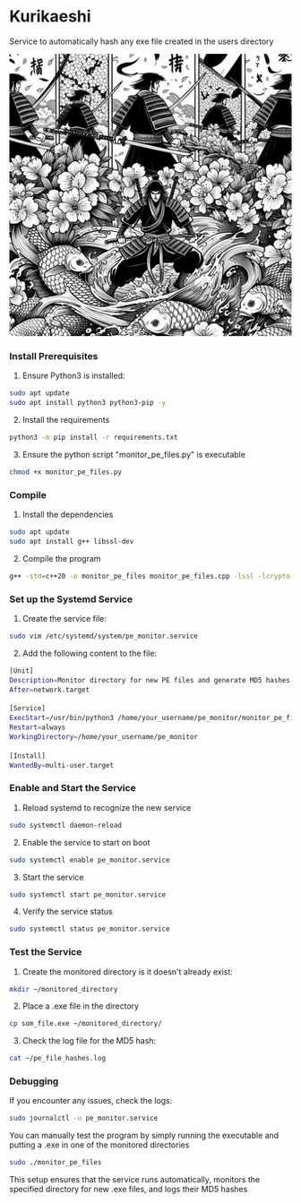 # Kurikaeshi
Service to automatically hash any exe file created in the users directory

![alt text](img/repetition.png)


### Install Prerequisites
1. Ensure Python3 is installed:
```bash
sudo apt update
sudo apt install python3 python3-pip -y
```

2. Install the requirements
```bash
python3 -m pip install -r requirements.txt
```

3. Ensure the python script "monitor_pe_files.py" is executable
```bash
chmod +x monitor_pe_files.py
```


### Compile
1. Install the dependencies
```bash
sudo apt update
sudo apt install g++ libssl-dev
```

2. Compile the program
```bash
g++ -std=c++20 -o monitor_pe_files monitor_pe_files.cpp -lssl -lcrypto
```


### Set up the Systemd Service
1. Create the service file:
```bash
sudo vim /etc/systemd/system/pe_monitor.service
```

2. Add the following content to the file:
```bash
[Unit]
Description=Monitor directory for new PE files and generate MD5 hashes
After=network.target

[Service]
ExecStart=/usr/bin/python3 /home/your_username/pe_monitor/monitor_pe_files.py
Restart=always
WorkingDirectory=/home/your_username/pe_monitor

[Install]
WantedBy=multi-user.target
```

### Enable and Start the Service
1. Reload systemd to recognize the new service
```bash
sudo systemctl daemon-reload
```

2. Enable the service to start on boot
```bash
sudo systemctl enable pe_monitor.service
```

3. Start the service
```bash
sudo systemctl start pe_monitor.service
```

4. Verify the service status
```bash
sudo systemctl status pe_monitor.service
```

### Test the Service
1. Create the monitored directory is it doesn't already exist:
```bash
mkdir ~/monitored_directory
```

2. Place a .exe file in the directory
```bash
cp som_file.exe ~/monitored_directory/
```

3. Check the log file for the MD5 hash:
```bash
cat ~/pe_file_hashes.log
```


### Debugging
If you encounter any issues, check the logs:
```bash
sudo journalctl -u pe_monitor.service
```


You can manually test the program by simply running the executable and putting a .exe in one of the monitored directories
```bash
sudo ./monitor_pe_files
```
This setup ensures that the service runs automatically, monitors the specified directory for new .exe files, and logs their MD5 hashes


